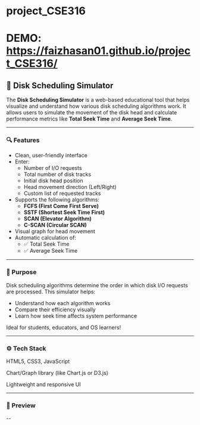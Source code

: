 # project_CSE316

DEMO: https://faizhasan01.github.io/project_CSE316/
============================
## 🚀 Disk Scheduling Simulator

The **Disk Scheduling Simulator** is a web-based educational tool that helps visualize and understand how various disk scheduling algorithms work. It allows users to simulate the movement of the disk head and calculate performance metrics like **Total Seek Time** and **Average Seek Time**.

---

### 🔍 Features

- Clean, user-friendly interface
- Enter:
  - Number of I/O requests
  - Total number of disk tracks
  - Initial disk head position
  - Head movement direction (Left/Right)
  - Custom list of requested tracks
- Supports the following algorithms:
  - **FCFS (First Come First Serve)**
  - **SSTF (Shortest Seek Time First)**
  - **SCAN (Elevator Algorithm)**
  - **C-SCAN (Circular SCAN)**
- Visual graph for head movement
- Automatic calculation of:
  - ✅ Total Seek Time
  - ✅ Average Seek Time

---

### 🧠 Purpose

Disk scheduling algorithms determine the order in which disk I/O requests are processed. This simulator helps:
- Understand how each algorithm works
- Compare their efficiency visually
- Learn how seek time affects system performance

Ideal for students, educators, and OS learners!

---

### ⚙️ Tech Stack
HTML5, CSS3, JavaScript

Chart/Graph library (like Chart.js or D3.js)

Lightweight and responsive UI

---

### 📸 Preview

--
